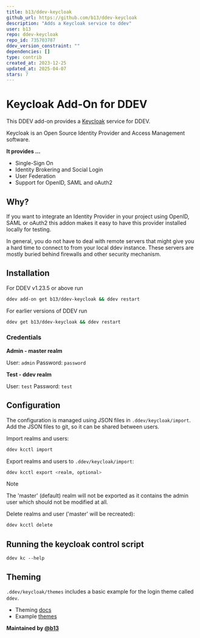 ```yaml
---
title: b13/ddev-keycloak
github_url: https://github.com/b13/ddev-keycloak
description: "Adds a Keycloak service to ddev"
user: b13
repo: ddev-keycloak
repo_id: 735703787
ddev_version_constraint: ""
dependencies: []
type: contrib
created_at: 2023-12-25
updated_at: 2025-04-07
stars: 7
---
```


# Keycloak Add-On for DDEV

This DDEV add-on provides a [Keycloak](https://www.keycloak.org/) service for DDEV.

Keycloak is an Open Source Identity Provider and Access Management software.

**It provides ...**

* Single-Sign On
* Identity Brokering and Social Login
* User Federation
* Support for OpenID, SAML and oAuth2

## Why?

If you want to integrate an Identity Provider in your project using
OpenID, SAML or oAuth2 this addon makes it easy to have this provider
installed locally for testing.

In general, you do not have to deal with remote servers that might give you
a hard time to connect to from your local ddev instance. These servers are
mostly buried behind firewalls and other security mechanism.

## Installation

For DDEV v1.23.5 or above run

```bash
ddev add-on get b13/ddev-keycloak && ddev restart
```

For earlier versions of DDEV run

```bash
ddev get b13/ddev-keycloak && ddev restart
```

### Credentials

**Admin - master realm**

User: `admin`
Password: `password`

**Test - ddev realm**

User: `test`
Password: `test`

## Configuration

The configuration is managed using JSON files in `.ddev/keycloak/import`.
Add the JSON files to git, so it can be shared between users.

Import realms and users:

```bash
ddev kcctl import
```

Export realms and users to `.ddev/keycloak/import`:

```bash
ddev kcctl export <realm, optional>
```

> [!NOTE]
> The 'master' (default) realm will not be exported as it contains the admin user
> which should not be modified at all.

Delete realms and user ('master' will be recreated):

```bash
ddev kcctl delete
```

## Running the keycloak control script

```
ddev kc --help
```

## Theming

`.ddev/keycloak/themes` includes a basic example for the login theme called `ddev`.

* Theming [docs](https://www.keycloak.org/docs/latest/server_development/index.html#_themes)
* Example [themes](https://github.com/keycloak/keycloak/tree/main/examples/themes/src/main/resources/theme)

**Maintained by [@b13](https://github.com/b13)**
